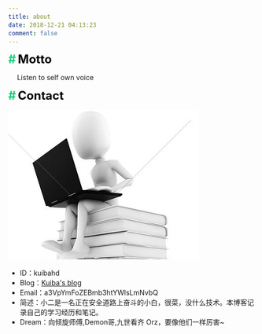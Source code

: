 ```yaml
---
title: about
date: 2018-12-21 04:13:23
comment: false
---
```


<font color=#1bcc7c size=5>**#**</font> <font color=black size=5>**Motto**</font>

&emsp; Listen to self own voice

<font color=#1bcc7c size=5>**#**</font> <font color=black size=5>**Contact**</font>

![](k11121650.jpg)

- ID：kuibahd
- Blog：[Kuiba's blog](https://kuibarj.top)
- Email：a3VpYmFoZEBmb3htYWlsLmNvbQ
- 简述：小二是一名正在安全道路上奋斗的小白，很菜，没什么技术。本博客记录自己的学习经历和笔记。
- Dream：向倾旋师傅,Demon哥,九世看齐 Orz，要像他们一样厉害~